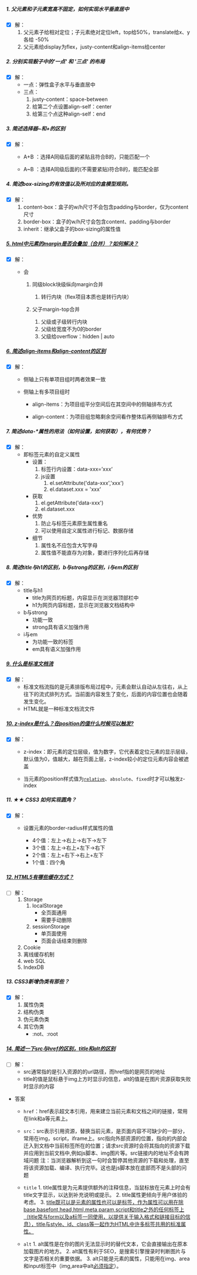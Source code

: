 ##### 1. 父元素和子元素宽高不固定，如何实现水平垂直居中

- [x] 解：
  1. 父元素子给相对定位；子元素绝对定位left，top给50%，translate给x、y各给 -50%
  2. 父元素给display为flex，justy-content和align-items给center



##### 2. 分别实现骰子中的'一点' 和 '三点' 的布局

- [x] 解：
  - 一点：弹性盒子水平与垂直居中
  - 三点：
    1. justy-content：space-between
    2. 给第二个点设置align-self：center
    3. 给第三个点这种align-self：end



##### 3. 简述选择器~和+的区别

- [x] 解：

  - A+B ：选择A同级后面的紧贴且符合B的，只能匹配一个

  - A~B ：选择A同级后面的(不需要紧贴)符合B的，能匹配全部



##### 4. 简述box-sizing的有效值以及所对应的盒模型规则。

- [x] 解：
  1. content-box：盒子的w/h尺寸不会包含padding与border，仅为content尺寸
  2. border-box：盒子的w/h尺寸会包含content、padding与border
  3. inherit：继承父盒子的box-sizing的属性值



#####   <u>5. html中元素的margin是否会叠加（合并）？如何解决？</u>

- [x] 解：

  - 会

    1. 同级block块级纵向margin合并
       1. 转行内块（flex项目本质也是转行内块）

    2. 父子margin-top合并
       1. 父级或子级转行内块
       2. 父级给宽度不为0的border
       3. 父级给overflow：hidden | auto



#####  <u>6. 简述align-items和align-content的区别</u>

- [x] 解：

  - 侧轴上只有单项目组时两者效果一致

  - 侧轴上有多项目组时

    - align-items：为项目组平分空间后在其空间中的侧轴排布方式

    - align-content：为项目组忽略剩余空间看作整体后再侧轴排布方式



##### 7. 简述data-*属性的用法（如何设置，如何获取），有何优势？

- [x] 解：
  - 即标签元素的自定义属性
    - 设置：
      1. 标签行内设置：data-xxx=’xxx‘
      2. js设置
         1. el.setAttribute('data-xxx','xxx')
         2. el.dataset.xxx = 'xxx'
    - 获取
      1. el.getAttribute('data-xxx')
      2. el.dataset.xxx
    - 优势
      1. 防止与标签元素原生属性重名
      2. 可以使用自定义属性进行标记、数据存储
    - 细节
      1. 属性名不应包含大写字母
      2. 属性值不能直存为对象，要进行序列化后再存储



#####  8.  简述title与h1的区别，b与strong的区别，i与em的区别

- [x] 解：
  - title与h1
    - title为网页的标题，内容显示在浏览器顶部栏中
    - h1为网页内容标题，显示在浏览器文档结构中
  - b与strong
    - 功能一致
    - strong具有语义加强作用
  - i与em
    - 为功能一致的标签
    - em具有语义加强作用



#####  <u>9.  什么是标准文档流</u>

- [x] 解：
  - 标准文档流指的是元素排版布局过程中，元素会默认自动从左往右，从上往下的流式排列方式。当前面内容发生了变化，后面的内容位置也会随着发生变化。
  - HTML就是一种标准文档流文件



##### <u>10. z-index是什么？在position的值什么时候可以触发?</u>

- [x] 解：

  - z-index：即元素的定位层级，值为数字，它代表着定位元素的显示层级，默认值为0，值越大，越在页面上层，z-index较小的定位元素内容会被遮盖

  - 当元素的position样式值为<u>`relative`</u>、`absolute`、`fixed`时才可以触发z-index



#####  11. ★★ CSS3 如何实现圆角？

- [x] 解：

  - 设置元素的border-radius样式属性的值

    - 4个值：左上->右上->右下->左下
    - 3个值：左上->右上+左下->右下
    - 2个值：左上+右下->右上+左下
    - 1个值：四个角

    

#####  <u>12.  HTML5有哪些缓存方式？</u>

- [ ] 解：
  1. Storage
     1. localStorage
        - 全页面通用
        - 需要手动删除
     2. sessionStorage
        - 单页面使用
        - 页面会话结束则删除
  2. Cookie
  3. 离线缓存机制
  4. web SQL
  5. IndexDB



##### 13. CSS3新增伪类有那些？

- [x] 解：
  1. 属性伪类
  2. 结构伪类
  3. 伪元素伪类
  4. 其它伪类
     - :not、:root



##### <u>14. 简述一下src与href的区别，title和alt的区别</u>

- [ ] 解：
  - src通常指的是引入资源的的url路径，而href指的是网页的地址
  - title的值是鼠标悬于img上方时显示的信息，alt的值是在图片资源获取失败时显示的内容

- 答案

  - `href`：href表示超文本引用，用来建立当前元素和文档之间的链接，常用在link和a等元素上。
  - `src`：src表示引用资源，替换当前元素，是页面内容不可缺少的一部分，常用在img，script，iframe上。src指向外部资源的位置，指向的内部会迁入到文档中当前标签所在的位置；请求src资源时会将其指向的资源下载并应用到当前文档中,例如js脚本、img图片等。src链接内的地址不会有跨域问题
         注：当浏览器解析到这一句时会暂停其他资源的下载和处理，直至将该资源加载、编译、执行完毕。这也是js脚本放在底部而不是头部的问题
  - `title`
           1. title属性是为元素提供额外的注释信息，当鼠标放在元素上时会有title文字显示，以达到补充说明或提示。
           2. title属性更倾向于用户体验的考虑。
           3. <u>title既可以是元素的属性也可以是标签，作为属性可以用在除base,basefont,head,html,meta,param,script和title之外的任何标签上（title常与form以及a标签一同使用，以提供关于输入格式和链接目标的信息），title与style、id、class等一起作为HTML中许多标签共用的标准属性。</u>

  - `alt`
           1. alt属性是在你的图片无法显示时的替代文本，它会直接输出在原本加载图片的地方。
           2. alt属性有利于SEO，是搜索引擎搜录时判断图片与文字是否相关的重要依据。
           3. alt只能是元素的属性，只能用在img、area和input标签中（img,area中alt<u>必须指定</u>）。















